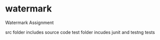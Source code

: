 # watermark
Watermark Assignment

src folder includes source code
test folder incudes junit and testng tests
